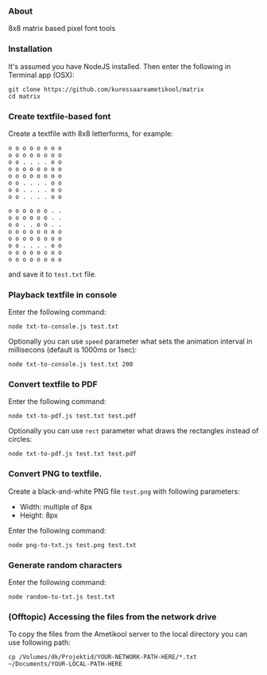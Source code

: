 ### About

8x8 matrix based pixel font tools


### Installation

It's assumed you have NodeJS installed. Then enter the following in Terminal app (OSX):


    git clone https://github.com/kuressaareametikool/matrix
    cd matrix


### Create textfile-based font

Create a textfile with 8x8 letterforms, for example:

    o o o o o o o o 
    o o o o o o o o 
    o o . . . . o o 
    o o o o o o o o 
    o o o o o o o o 
    o o . . . . o o 
    o o . . . . o o 
    o o . . . . o o 

    o o o o o o . . 
    o o o o o o . . 
    o o . . o o . . 
    o o o o o o o o 
    o o o o o o o o 
    o o . . . . o o 
    o o o o o o o o 
    o o o o o o o o 

and save it to `test.txt` file.


### Playback textfile in console

Enter the following command:

    node txt-to-console.js test.txt

Optionally you can use `speed` parameter what sets the animation interval in millisecons (default is 1000ms or 1sec):

    node txt-to-console.js test.txt 200


### Convert textfile to PDF

Enter the following command:

    node txt-to-pdf.js test.txt test.pdf

Optionally you can use `rect` parameter what draws the rectangles instead of circles:

    node txt-to-pdf.js test.txt test.pdf


### Convert PNG to textfile.

Create a black-and-white PNG file `test.png` with following parameters:

  * Width: multiple of 8px
  * Height: 8px

Enter the following command:

    node png-to-txt.js test.png test.txt


### Generate random characters

Enter the following command:

    node random-to-txt.js test.txt


### (Offtopic) Accessing the files from the network drive

To copy the files from the Ametikool server to the local directory you can use following path:

    cp /Volumes/dk/Projektid/YOUR-NETWORK-PATH-HERE/*.txt ~/Documents/YOUR-LOCAL-PATH-HERE

